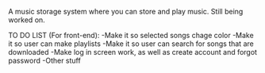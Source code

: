 A music storage system where you can store and play music. Still being worked on.

TO DO LIST (For front-end):
-Make it so selected songs chage color
-Make it so user can make playlists
-Make it so user can search for songs that are downloaded
-Make log in screen work, as well as create account and forgot password
-Other stuff
